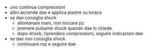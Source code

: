- uno continua compressioni
- altro accende dae e applica piastre su torace
- se dae consiglia shock
	- allontanare mani, non toccare pz
	- premere pulsante shock quando dae lo chiede
	- dopo shock, riprendere compressioni, seguire indicazioni dae
- se dae non consiglia shock
	- continuare rcp e seguire dae